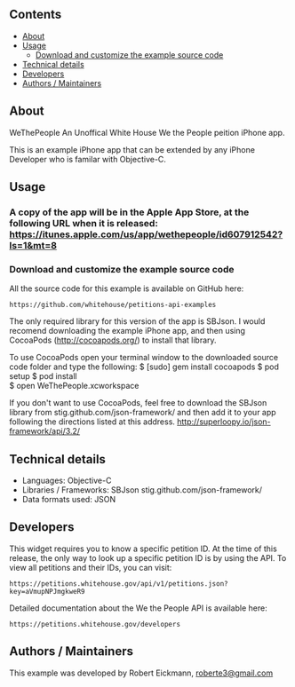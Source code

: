 

## Contents

 - [About](#about)
 - [Usage](#usage)
   - [Download and customize the example source code](#download-and-customize-the-example-source-code)
 - [Technical details](#technical-details)
 - [Developers](#developers)
 - [Authors / Maintainers](#authors-maintainers)



## About

WeThePeople 
An Unoffical White House We the People peition iPhone app. 

This is an example iPhone app that can be extended by any iPhone Developer who is familar with Objective-C.



## Usage

### A copy of the app will be in the Apple App Store, at the following URL when it is released: https://itunes.apple.com/us/app/wethepeople/id607912542?ls=1&mt=8


### Download and customize the example source code

  All the source code for this example is available on GitHub here:

    https://github.com/whitehouse/petitions-api-examples


  The only required library for this version of the app is SBJson. 
  I would recomend downloading the example iPhone app, and then using CocoaPods (http://cocoapods.org/) to install that  library. 
  
  To use CocoaPods open your terminal window to the downloaded source code folder and type the following:
  $ [sudo] gem install cocoapods
  $ pod setup
  $ pod install  
  $ open WeThePeople.xcworkspace

  If you don't want to use CocoaPods, feel free to download the SBJson library from stig.github.com/json-framework/ and then add it to your app following the directions listed at this address. http://superloopy.io/json-framework/api/3.2/



## Technical details

  - Languages: Objective-C
  - Libraries / Frameworks: SBJson stig.github.com/json-framework/
  - Data formats used: JSON



## Developers

  This widget requires you to know a specific petition ID.  At the time of this release, the only way to look up a specific petition ID is by using the API. To view all
  petitions and their IDs, you can visit:

    https://petitions.whitehouse.gov/api/v1/petitions.json?key=aVmupNPJmgkweR9

  Detailed documentation about the We the People API is available here:

    https://petitions.whitehouse.gov/developers 



## Authors / Maintainers

  This example was developed by Robert Eickmann, roberte3@gmail.com 
